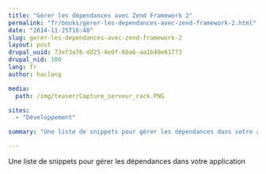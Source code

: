 ```yaml
---
title: "Gérer les dépendances avec Zend Framework 2"
permalink: "fr/books/gerer-les-dependances-avec-zend-framework-2.html"
date: "2014-11-25T16:48"
slug: gerer-les-dependances-avec-zend-framework-2
layout: post
drupal_uuid: 73ef3a76-dd25-4e0f-8ba6-aa1b40e61773
drupal_nid: 100
lang: fr
author: haclong

media:
  path: /img/teaser/Capture_serveur_rack.PNG

sites:
  - "Développement"

summary: "Une liste de snippets pour gérer les dépendances dans votre application"

---
```


Une liste de snippets pour gérer les dépendances dans votre application
